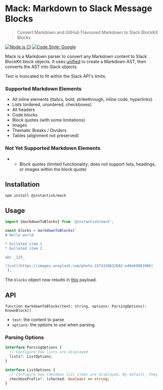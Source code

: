 # Mack: Markdown to Slack Message Blocks

> Convert Markdown and GitHub Flavoured Markdown to Slack BlockKit Blocks

[![Node.js CI](https://github.com/rr-codes/mack/actions/workflows/ci.yml/badge.svg)](https://github.com/rr-codes/mack/actions/workflows/ci.yml)
[![Code Style: Google](https://img.shields.io/badge/code%20style-google-blueviolet.svg)](https://github.com/google/gts)

Mack is a Markdown parser to convert any Markdown content to Slack BlockKit block objects. It
uses [unified](https://github.com/unifiedjs/unified) to create a Markdown AST, then converts the AST into Slack
objects.

Text is truncated to fit within the Slack API's limits.

### Supported Markdown Elements

- All inline elements (italics, bold, strikethrough, inline code, hyperlinks)
- Lists (ordered, unordered, checkboxes)
- All headers
- Code blocks
- Block quotes (with some limitations)
- Images
- Thematic Breaks / Dividers
- Tables (alignment not preserved)

### Not Yet Supported Markdown Elements

- - Block quotes (limited functionality; does not support lists, headings, or images within the block quote)

## Installation

```
npm install @instantish/mack
```

## Usage

```ts
import {markdownToBlocks} from '@instantish/mack';

const blocks = markdownToBlocks(`
# Hello world

* bulleted item 1
* bulleted item 2

abc _123_

![cat](https://images.unsplash.com/photo-1574158622682-e40e69881006)
`);
```

The `blocks` object now results in [this](https://app.slack.com/block-kit-builder/T01BFUV9UPJ#%7B%22blocks%22:%5B%7B%22text%22:%7B%22text%22:%22Hello%20world%22,%22type%22:%22plain_text%22%7D,%22type%22:%22header%22%7D,%7B%22text%22:%7B%22text%22:%22•%20bulleted%20item%201%5Cn•%20bulleted%20item%202%22,%22type%22:%22mrkdwn%22%7D,%22type%22:%22section%22%7D,%7B%22text%22:%7B%22text%22:%22abc%20_123_%22,%22type%22:%22mrkdwn%22%7D,%22type%22:%22section%22%7D,%7B%22alt_text%22:%22cat%22,%22image_url%22:%22https://images.unsplash.com/photo-1574158622682-e40e69881006?w=640%22,%22type%22:%22image%22%7D%5D%7D) payload.

## API

`function markdownToBlocks(text: string, options: ParsingOptions): KnownBlock[]`

- `text`: the content to parse
- `options`: the options to use when parsing.

### Parsing Options

```ts
interface ParsingOptions {
  // Configure how lists are displayed
  lists?: ListOptions;
}

interface ListOptions {
  // Configure how checkbox list items are displayed. By default, they are prefixed with '* '
  checkboxPrefix?: (checked: boolean) => string;
}
```
